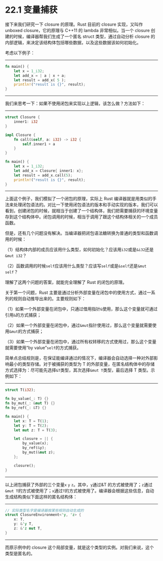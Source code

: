 # 22.1 变量捕获

接下来我们研究一下 closure 的原理。Rust 目前的 closure 实现，又叫作 unboxed closure，它的原理与 C++11 的 lambda 非常相似。当一个 closure 创建的时候，编译器帮我们生成了一个匿名 struct 类型，通过自动分析 closure 的内部逻辑，来决定该结构体包括哪些数据，以及这些数据该如何初始化。

考虑以下例子：

---

```rust
fn main() {
    let x = 1_i32;
    let add_x = | a | x + a;
    let result = add_x( 5 );
    println!("result is {}", result);
}
```

---

我们来思考一下：如果不使用闭包来实现以上逻辑，该怎么做？方法如下：

---

```rust
struct Closure {
    inner1: i32
}

impl Closure {
    fn call(&self, a: i32) -> i32 {
        self.inner1 + a
    }
}

fn main() {
    let x = 1_i32;
    let add_x = Closure{ inner1: x};
    let result = add_x.call(5);
    println!("result is {}", result);
}
```

---

上面这个例子，我们模拟了一个闭包的原理，实际上 Rust 编译器就是用类似的手法来处理闭包语法的。对比一下使用闭包语法的版本和手动实现的版本，我们可以看到，创建闭包的时候，就相当于创建了一个结构体，我们把需要捕获的环境变量存到这个结构体中。闭包调用的时候，相当于调用了跟这个结构体相关的一个成员函数。

但是，还有几个问题没有解决。当编译器把闭包语法糖转换为普通的类型和函数调用的时候：

（1）结构体内部的成员应该用什么类型，如何初始化？应该用`i32`或是`&i32`还是`&mut i32`？

（2）函数调用的时候`self`应该用什么类型？应该写`self`或是`&self`还是`&mut self`？

理解了这两个问题的答案，就能完全理解了 Rust 的闭包的原理。

关于第一个问题，Rust 主要是通过分析外部变量在闭包中的使用方式，通过一系列的规则自动推导出来的。主要规则如下：

（1）如果一个外部变量在闭包中，只通过借用指针`&`使用，那么这个变量就可通过引用`&`的方式捕获；

（2）如果一个外部变量在闭包中，通过`&mut`指针使用过，那么这个变量就需要使用`&mut`的方式捕获；

（3）如果一个外部变量在闭包中，通过所有权转移的方式使用过，那么这个变量就需要使用“by value”`self`的方式捕获。

简单点总结规则是，在保证能编译通过的情况下，编译器会自动选择一种对外部影响最小的类型存储。对于被捕获的类型为 T 的外部变量，在匿名结构体中的存储方式选择为：尽可能先选择`&T`类型，其次选择`&mut T`类型，最后选择 T 类型。示例如下：

---

```rust
struct T(i32);

fn by_value(_: T) {}
fn by_mut(_: &mut T) {}
fn by_ref(_: &T) {}

fn main() {
    let x: T = T(1);
    let y: T = T(2);
    let mut z: T = T(3);

    let closure = || {
        by_value(x);
        by_ref(&y);
        by_mut(&mut z);
    };

    closure();
}
```

---

以上闭包捕获了外部的三个变量`x` `y` `z`。其中，`y`通过&T 的方式被使用了；`z`通过`&mut T`的方式被使用了；`x`通过`T`的方式被使用了。编译器会根据这些信息，自动生成结构类似下面这样的匿名结构体：

---

```rust
// 实际类型名字是编译器按某些规则自动生成的
struct ClosureEnvironment<'y, 'z> {
    x: T,
    y: &'y T,
    z: &'z mut T,
}
```

---

而原示例中的 closure 这个局部变量，就是这个类型的实例。对我们来说，这个类型是匿名的。
